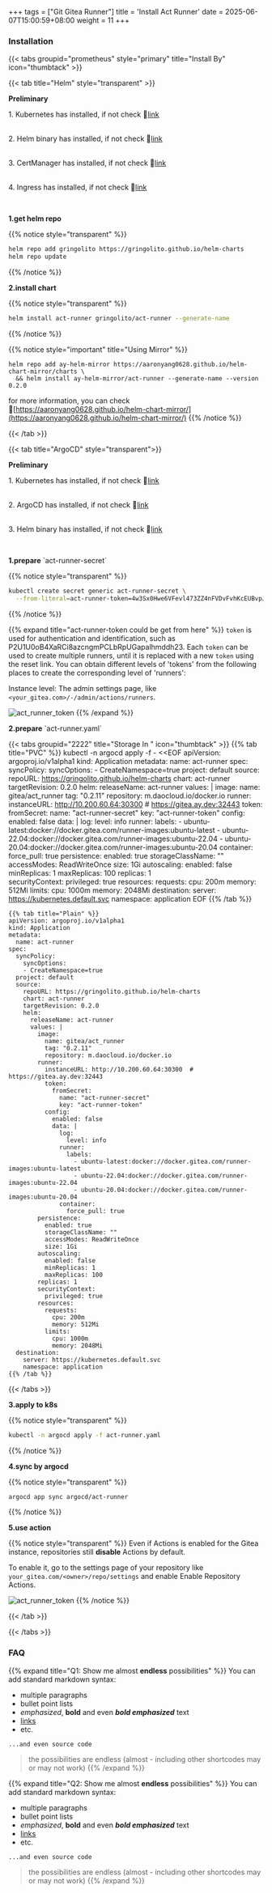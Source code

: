 +++
tags = ["Git Gitea Runner"]
title = 'Install Act Runner'
date = 2025-06-07T15:00:59+08:00
weight = 11
+++


### Installation

{{< tabs groupid="prometheus" style="primary" title="Install By" icon="thumbtack" >}}

{{< tab title="Helm" style="transparent" >}}
  <p> <b>Preliminary </b></p>
  1. Kubernetes has installed, if not check 🔗<a href="/docs/kubernetes/cluster/index.html" target="_blank">link</a> </p></br>
  2. Helm binary has installed, if not check 🔗<a href="/docs/software/binary/helm/index.html" target="_blank">link</a> </p></br>
  3. CertManager has installed, if not check 🔗<a href="/docs/software/networking/cert-manager/index.html" target="_blank">link</a> </p></br>
  4. Ingress has installed, if not check 🔗<a href="/docs/software/networking/ingress/index.html" target="_blank">link</a> </p></br>

  <p> <b>1.get helm repo </b></p>

  {{% notice style="transparent" %}}
  ```bash
  helm repo add gringolito https://gringolito.github.io/helm-charts
  helm repo update
  ```
  {{% /notice %}}

  <p> <b>2.install chart </b></p>

  {{% notice style="transparent" %}}
  ```bash
  helm install act-runner gringolito/act-runner --generate-name
  ```
  {{% /notice %}}

  {{% notice style="important" title="Using Mirror" %}} 
  ```shell
  helm repo add ay-helm-mirror https://aaronyang0628.github.io/helm-chart-mirror/charts \
    && helm install ay-helm-mirror/act-runner --generate-name --version 0.2.0
  ```
  for more information, you can check 🔗[https://aaronyang0628.github.io/helm-chart-mirror/](https://aaronyang0628.github.io/helm-chart-mirror/)
  {{% /notice %}}

{{< /tab >}}

{{< tab title="ArgoCD" style="transparent">}}
  <p> <b>Preliminary </b></p>
  1. Kubernetes has installed, if not check 🔗<a href="/docs/kubernetes/cluster/index.html" target="_blank">link</a> </p></br>
  2. ArgoCD has installed, if not check 🔗<a href="/docs/software/cicd/argocd/index.html" target="_blank">link</a> </p></br>
  3. Helm binary has installed, if not check 🔗<a href="/docs/software/binary/helm/index.html" target="_blank">link</a> </p></br>

  <p> <b>1.prepare</b> `act-runner-secret` </p>

  {{% notice style="transparent" %}}
  ```bash
  kubectl create secret generic act-runner-secret \
    --from-literal=act-runner-token=4w3Sx0Hwe6VFevl473ZZ4nFVDvFvhKcEUBvpJ09L
  ```
  {{% /notice %}}

  {{% expand title="act-runner-token could be get from here" %}}
  `token` is used for authentication and identification, such as P2U1U0oB4XaRCi8azcngmPCLbRpUGapalhmddh23. Each `token` can be used to create multiple runners, until it is replaced with a new `token` using the reset link. You can obtain different levels of 'tokens' from the following places to create the corresponding level of 'runners':

  Instance level: The admin settings page, like `<your_gitea.com>/-/admin/actions/runners`.

  ![act_runner_token](../../../images/content/gitea/act_runner_token.png)
  {{% /expand %}}

  <p> <b>2.prepare</b> `act-runner.yaml` </p>

  {{< tabs groupid="2222" title="Storage In " icon="thumbtack" >}}
    {{% tab title="PVC" %}}
    kubectl -n argocd apply -f - <<EOF
    apiVersion: argoproj.io/v1alpha1
    kind: Application
    metadata:
      name: act-runner
    spec:
      syncPolicy:
        syncOptions:
        - CreateNamespace=true
      project: default
      source:
        repoURL: https://gringolito.github.io/helm-charts
        chart: act-runner
        targetRevision: 0.2.0
        helm:
          releaseName: act-runner
          values: |
            image:
              name: gitea/act_runner
              tag: "0.2.11"
              repository: m.daocloud.io/docker.io
            runner:
              instanceURL: http://10.200.60.64:30300  # https://gitea.ay.dev:32443
              token:
                fromSecret:
                  name: "act-runner-secret"
                  key: "act-runner-token"
              config:
                enabled: false
                data: |
                  log:
                    level: info
                  runner:
                    labels:
                      - ubuntu-latest:docker://docker.gitea.com/runner-images:ubuntu-latest
                      - ubuntu-22.04:docker://docker.gitea.com/runner-images:ubuntu-22.04
                      - ubuntu-20.04:docker://docker.gitea.com/runner-images:ubuntu-20.04
                  container:
                    force_pull: true
            persistence:
              enabled: true
              storageClassName: ""
              accessModes: ReadWriteOnce
              size: 1Gi
            autoscaling:
              enabled: false
              minReplicas: 1
              maxReplicas: 100
            replicas: 1  
            securityContext: 
              privileged: true
            resources: 
              requests:
                cpu: 200m
                memory: 512Mi
              limits:
                cpu: 1000m
                memory: 2048Mi
      destination:
        server: https://kubernetes.default.svc
        namespace: application
    EOF
    {{% /tab %}}

    {{% tab title="Plain" %}}
    apiVersion: argoproj.io/v1alpha1
    kind: Application
    metadata:
      name: act-runner
    spec:
      syncPolicy:
        syncOptions:
        - CreateNamespace=true
      project: default
      source:
        repoURL: https://gringolito.github.io/helm-charts
        chart: act-runner
        targetRevision: 0.2.0
        helm:
          releaseName: act-runner
          values: |
            image:
              name: gitea/act_runner
              tag: "0.2.11"
              repository: m.daocloud.io/docker.io
            runner:
              instanceURL: http://10.200.60.64:30300  # https://gitea.ay.dev:32443
              token:
                fromSecret:
                  name: "act-runner-secret"
                  key: "act-runner-token"
              config:
                enabled: false
                data: |
                  log:
                    level: info
                  runner:
                    labels:
                      - ubuntu-latest:docker://docker.gitea.com/runner-images:ubuntu-latest
                      - ubuntu-22.04:docker://docker.gitea.com/runner-images:ubuntu-22.04
                      - ubuntu-20.04:docker://docker.gitea.com/runner-images:ubuntu-20.04
                  container:
                    force_pull: true
            persistence:
              enabled: true
              storageClassName: ""
              accessModes: ReadWriteOnce
              size: 1Gi
            autoscaling:
              enabled: false
              minReplicas: 1
              maxReplicas: 100
            replicas: 1  
            securityContext: 
              privileged: true
            resources: 
              requests:
                cpu: 200m
                memory: 512Mi
              limits:
                cpu: 1000m
                memory: 2048Mi
      destination:
        server: https://kubernetes.default.svc
        namespace: application
    {{% /tab %}}
  {{< /tabs >}}


  <p> <b>3.apply to k8s</b></p>

  {{% notice style="transparent" %}}
  ```bash
  kubectl -n argocd apply -f act-runner.yaml
  ```
  {{% /notice %}}

  <p> <b>4.sync by argocd</b></p>

  {{% notice style="transparent" %}}
  ```bash
  argocd app sync argocd/act-runner
  ```
  {{% /notice %}}

  <p> <b>5.use action</b></p>

  {{% notice style="transparent" %}}
  Even if Actions is enabled for the Gitea instance, repositories still **disable** Actions by default.

  To enable it, go to the settings page of your repository like `your_gitea.com/<owner>/repo/settings` and enable Enable Repository Actions.

  ![act_runner_token](../../../images/content/gitea/act_runner_token.png)
  {{% /notice %}}

{{< /tab >}}

{{< /tabs >}}





### FAQ

{{% expand title="Q1: Show me almost **endless** possibilities" %}}
You can add standard markdown syntax:

- multiple paragraphs
- bullet point lists
- _emphasized_, **bold** and even **_bold emphasized_** text
- [links](https://example.com)
- etc.

```plaintext
...and even source code
```

> the possibilities are endless (almost - including other shortcodes may or may not work)
{{% /expand %}}


{{% expand title="Q2: Show me almost **endless** possibilities" %}}
You can add standard markdown syntax:

- multiple paragraphs
- bullet point lists
- _emphasized_, **bold** and even **_bold emphasized_** text
- [links](https://example.com)
- etc.

```plaintext
...and even source code
```

> the possibilities are endless (almost - including other shortcodes may or may not work)
{{% /expand %}}
